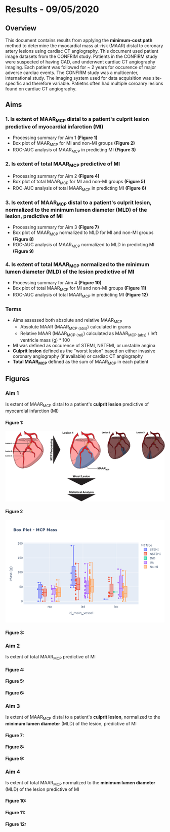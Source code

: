 # Results - 09/05/2020

## Overview

This document contains results from applying the __minimum-cost path__ method to determine the myocardial mass at-risk (MAAR) distal to coronary artery lesions using cardiac CT angiography.  This document used patient image datasets from the CONFRIM study.  Patients in the CONFIRM study were suspected of having CAD, and underwent cardiac CT angiography imaging.  Each patient was followed for ~ 2 years for occurence of major adverse cardiac events.  The CONFIRM study was a multicenter, international study.  The imaging system used for data acquisition was site-specific and therefore variable.  Patietns often had multiple coroanry lesions found on cardiac CT angiography.

## Aims
### 1. Is extent of MAAR<sub>MCP</sub> distal to a patient's __culprit lesion__ predictive of myocardial infarction (MI)
- Processing summary for Aim 1 __(Figure 1)__
- Box plot of MAAR<sub>MCP</sub> for MI and non-MI groups __(Figure 2)__
- ROC-AUC analysis of MAAR<sub>MCP</sub> in predicting MI __(Figure 3)__
	
### 2. Is extent of total MAAR<sub>MCP</sub> predictive of MI
- Processing summary for Aim 2 __(Figure 4)__
- Box plot of total MAAR<sub>MCP</sub> for MI and non-MI groups __(Figure 5)__
- ROC-AUC analysis of total MAAR<sub>MCP</sub> in predicting MI __(Figure 6)__

### 3. Is extent of MAAR<sub>MCP</sub> distal to a patient's __culprit lesion__, normalized to the __minimum lumen diameter__ (MLD) of the lesion, predictive of MI
- Processing summary for Aim 3 __(Figure 7)__
- Box plot of MAAR<sub>MCP</sub> normalized to MLD for MI and non-MI groups __(Figure 8)__
- ROC-AUC analysis of MAAR<sub>MCP</sub> normalized to MLD  in predicting MI __(Figure 9)__

### 4. Is extent of total MAAR<sub>MCP</sub> normalized to the __minimum lumen diameter__ (MLD) of the lesion predictive of MI
- Processing summary for Aim 4 __(Figure 10)__
- Box plot of total MAAR<sub>MCP</sub> for MI and non-MI groups __(Figure 11)__
- ROC-AUC analysis of total MAAR<sub>MCP</sub> in predicting MI __(Figure 12)__

### Terms
- Aims assessed both absolute and relative MAAR<sub>MCP</sub>
	- Absolute MAAR (MAAR<sub>MCP (abs)</sub>) calculated in grams
	- Relative MAAR (MAAR<sub>MCP (rel)</sub>) calculated as MAAR<sub>MCP (abs)</sub> / left ventricle mass (g) * 100
- MI was defined as occurence of STEMI, NSTEMI, or unstable angina
- __Culprit lesion__ defined as the "worst lesion" based on either invasive coronary angiography (if available) or cardiac CT angiography
- __Total MAAR<sub>MCP</sub>__ defined as the sum of MAAR<sub>MCP</sub> in each patient

## Figures
### Aim 1
Is extent of MAAR<sub>MCP</sub> distal to a patient's __culprit lesion__ predictive of myocardial infarction (MI)
#### Figure 1:
![figure1](figs/png/figure1.png)
#### Figure 2
![figure2](figs/png/figure2.png)
#### Figure 3:
### Aim 2
Is extent of total MAAR<sub>MCP</sub> predictive of MI
#### Figure 4:
#### Figure 5:
#### Figure 6:
### Aim 3
Is extent of MAAR<sub>MCP</sub> distal to a patient's __culprit lesion__, normalized to the __minimum lumen diameter__ (MLD) of the lesion, predictive of MI
#### Figure 7:
#### Figure 8:
#### Figure 9:
### Aim 4
Is extent of total MAAR<sub>MCP</sub> normalized to the __minimum lumen diameter__ (MLD) of the lesion predictive of MI
#### Figure 10:
#### Figure 11:
#### Figure 12:

